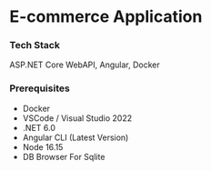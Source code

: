 # E-commerce Application

### Tech Stack
ASP.NET Core WebAPI, Angular, Docker

### Prerequisites
- Docker
- VSCode / Visual Studio 2022
- .NET 6.0
- Angular CLI (Latest Version)
- Node 16.15
- DB Browser For Sqlite
